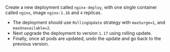 Create a new deployment called `nginx-deploy`, with one single container called
`nginx`, image `nginx:1.16` and `4` replicas. 
* The deployment should use `RollingUpdate` strategy with `maxSurge=1`, 
and `maxUnavailable=2`.
* Next upgrade the deployment to version `1.17` using rolling update.
* Finally, once all pods are updated, undo the update and go back to the
previous version.
